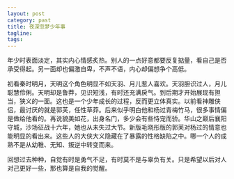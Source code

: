 ```yaml
---
layout: post
category: past
title: 夜深忽梦少年事
tagline:
tags: 
---
```


年少时表面淡定，其实内心情感炙热。别人的一点好意都要反复掂量，看自己是否承受得起。另一面却也偏激自卑，不声不语，内心却偏想争个高低。

初看秦时明月，天明这个角色明显不如天羽、月儿惹人喜欢。天羽胆识过人，月儿聪慧伶俐。天明却是鲁莽，见识短浅，有时还充满戾气。到后期才开始展现有担当，狭义的一面。这也是一个少年成长的过程，反而更立体真实。以前看神雕侠侣，最讨厌的就是郭芙，任性草莽。后来似乎明白他和杨过青梅竹马，很多事情偏是做给他看的。再说貌美如花，出身名门，多少会有些恃宠而骄。华山之巅后襄阳守城，沙场征战十六年，她也从未失过大节。新版毛晓彤版的郭芙对杨过的情意也能明显的看出来。这些人的大侠大义隐藏在了暴露的性格缺陷之中。哪一个人的成熟不是从幼稚、无知、叛逆中转变而来。

回想过去种种，自觉有时是勇气不足，有时莫不是与辜负有关。只是希望以后对人对己更好一些，那也算是自我的觉醒。
